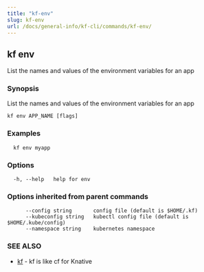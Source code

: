 ```yaml
---
title: "kf-env"
slug: kf-env
url: /docs/general-info/kf-cli/commands/kf-env/
---
```

## kf env

List the names and values of the environment variables for an app

### Synopsis

List the names and values of the environment variables for an app

```
kf env APP_NAME [flags]
```

### Examples

```
  kf env myapp
```

### Options

```
  -h, --help   help for env
```

### Options inherited from parent commands

```
      --config string       config file (default is $HOME/.kf)
      --kubeconfig string   kubectl config file (default is $HOME/.kube/config)
      --namespace string    kubernetes namespace
```

### SEE ALSO

* [kf](/docs/general-info/kf-cli/commands/kf/)	 - kf is like cf for Knative

